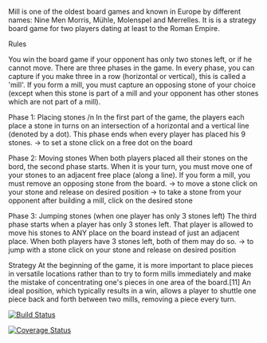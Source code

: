 Mill is one of the oldest board games and known in Europe by different names: Nine Men Morris, Mühle, Molenspel and Merrelles. It is is a strategy board game for two players dating at least to the Roman Empire.
 
Rules

You win the board game if your opponent has only two stones left, or if he cannot move. There are three phases in the game. In every phase, you can capture if you make three in a row (horizontal or vertical), this is called a 'mill'. If you form a mill, you must capture an opposing stone of your choice (except when this stone is part of a mill and your opponent has other stones which are not part of a mill).


Phase 1: Placing stones /n
In the first part of the game, the players each place a stone in turns on an intersection of a horizontal and a vertical line (denoted by a dot). This phase ends when every player has placed his 9 stones.
  -> to set a stone click on a free dot on the board

Phase 2: Moving stones
When both players placed all their stones on the bord, the second phase starts. When it is your turn, you must move one of your stones to an adjacent free place (along a line). If you form a mill, you must remove an opposing stone from the board.
  -> to move a stone click on your stone and release on desired position
  -> to take a stone from your opponent after building a mill, click on the desired stone

Phase 3: Jumping stones (when one player has only 3 stones left)
The third phase starts when a player has only 3 stones left. That player is allowed to move his stones to ANY place on the board instead of just an adjacent place. When both players have 3 stones left, both of them may do so. 
  -> to jump with a stone click on your stone and release on desired position


Strategy
At the beginning of the game, it is more important to place pieces in versatile locations rather than to try to form mills immediately and make the mistake of concentrating one's pieces in one area of the board.[11] An ideal position, which typically results in a win, allows a player to shuttle one piece back and forth between two mills, removing a piece every turn. 




[![Build Status](https://www.travis-ci.com/ginakokoska/MILL100001.svg?branch=Pattern)](https://www.travis-ci.com/ginakokoska/MILL100001)

[![Coverage Status](https://coveralls.io/repos/github/ginakokoska/MILL100001/badge.svg?branch=Pattern)](https://coveralls.io/github/ginakokoska/MILL100001?branch=Pattern)


